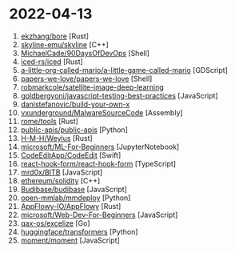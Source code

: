 # 2022-04-13

1. [ekzhang/bore](https://github.com/ekzhang/bore "🕳 bore is a simple CLI tool for making tunnels to localhost") [Rust]
2. [skyline-emu/skyline](https://github.com/skyline-emu/skyline "Run Nintendo Switch homebrew & games on your Android device!") [C++]
3. [MichaelCade/90DaysOfDevOps](https://github.com/MichaelCade/90DaysOfDevOps "This repository is my documenting repository for learning the world of DevOps. I started this journey on the 1st January 2022 and I plan to run to March 31st for a complete 90-day romp on spending an hour a day including weekends to get a foundational knowledge across a lot of different areas that make up DevOps.") [Shell]
4. [iced-rs/iced](https://github.com/iced-rs/iced "A cross-platform GUI library for Rust, inspired by Elm") [Rust]
5. [a-little-org-called-mario/a-little-game-called-mario](https://github.com/a-little-org-called-mario/a-little-game-called-mario "open source collective hell game") [GDScript]
6. [papers-we-love/papers-we-love](https://github.com/papers-we-love/papers-we-love "Papers from the computer science community to read and discuss.") [Shell]
7. [robmarkcole/satellite-image-deep-learning](https://github.com/robmarkcole/satellite-image-deep-learning "Resources for deep learning with satellite & aerial imagery") 
8. [goldbergyoni/javascript-testing-best-practices](https://github.com/goldbergyoni/javascript-testing-best-practices "📗🌐 🚢 Comprehensive and exhaustive JavaScript & Node.js testing best practices (April 2022)") [JavaScript]
9. [danistefanovic/build-your-own-x](https://github.com/danistefanovic/build-your-own-x "🤓 Build your own (insert technology here)") 
10. [vxunderground/MalwareSourceCode](https://github.com/vxunderground/MalwareSourceCode "Collection of malware source code for a variety of platforms in an array of different programming languages.") [Assembly]
11. [rome/tools](https://github.com/rome/tools "The Rome Toolchain. A linter, compiler, bundler, and more for JavaScript, TypeScript, HTML, Markdown, and CSS.") [Rust]
12. [public-apis/public-apis](https://github.com/public-apis/public-apis "A collective list of free APIs") [Python]
13. [H-M-H/Weylus](https://github.com/H-M-H/Weylus "Use your tablet as graphic tablet/touch screen on your computer.") [Rust]
14. [microsoft/ML-For-Beginners](https://github.com/microsoft/ML-For-Beginners "12 weeks, 26 lessons, 52 quizzes, classic Machine Learning for all") [JupyterNotebook]
15. [CodeEditApp/CodeEdit](https://github.com/CodeEditApp/CodeEdit "CodeEdit App for macOS – Elevate your code editing experience. Open source, free forever.") [Swift]
16. [react-hook-form/react-hook-form](https://github.com/react-hook-form/react-hook-form "📋 React Hooks for form state management and validation (Web + React Native)") [TypeScript]
17. [mrd0x/BITB](https://github.com/mrd0x/BITB "Browser In The Browser (BITB) Templates") [JavaScript]
18. [ethereum/solidity](https://github.com/ethereum/solidity "Solidity, the Smart Contract Programming Language") [C++]
19. [Budibase/budibase](https://github.com/Budibase/budibase "Budibase is an open-source low-code platform for creating internal apps in minutes. Supports PostgreSQL, MySQL, MSSQL, MongoDB, Rest API, Docker, K8s 🚀") [JavaScript]
20. [open-mmlab/mmdeploy](https://github.com/open-mmlab/mmdeploy "OpenMMLab Model Deployment Framework") [Python]
21. [AppFlowy-IO/AppFlowy](https://github.com/AppFlowy-IO/AppFlowy "AppFlowy is an open-source alternative to Notion. You are in charge of your data and customizations. Built with Flutter and Rust.") [Rust]
22. [microsoft/Web-Dev-For-Beginners](https://github.com/microsoft/Web-Dev-For-Beginners "24 Lessons, 12 Weeks, Get Started as a Web Developer") [JavaScript]
23. [qax-os/excelize](https://github.com/qax-os/excelize "Go language library for reading and writing Microsoft Excel™ (XLAM / XLSM / XLSX / XLTM / XLTX) spreadsheets") [Go]
24. [huggingface/transformers](https://github.com/huggingface/transformers "🤗 Transformers: State-of-the-art Machine Learning for Pytorch, TensorFlow, and JAX.") [Python]
25. [moment/moment](https://github.com/moment/moment "Parse, validate, manipulate, and display dates in javascript.") [JavaScript]
